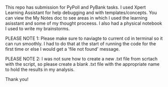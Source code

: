 This repo has submission for PyPoll and PyBank tasks.
I used Xpert Learning Assistant for help debugging and with templates/concepts.
You can view the My Notes doc to see areas in which I used the learning asisstant and some of my thought proceess.
I also had a physical notebook I used to write my brainstorms.

PLEASE NOTE 1:
Please make sure to naviagte to current cd in terminal so it can run smoothly.
I had to do that at the start of running the code for the first time or else I would get a 'file not found' message.

PLEASE NOTE 2: I was not sure how to create a new .txt file from scrtach with the script, so please create a blank .txt file
with the appropriate name to hold the results in my analysis.

Thank you!
